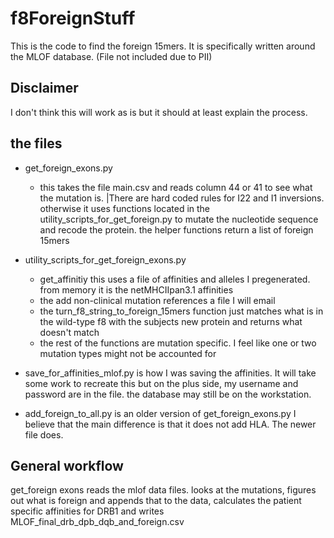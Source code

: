 # f8ForeignStuff
This is the code to find the foreign 15mers. It is specifically written around the MLOF database. (File not included due to PII)

## Disclaimer 
I don't think this will work as is but it should at least explain the process.

## the files

- get_foreign_exons.py 
    - this takes the file main.csv and reads column 44 or 41 to see what the mutation is. |There are hard coded rules for I22 and I1 inversions. otherwise it uses functions located in the utility_scripts_for_get_foreign.py to mutate the nucleotide sequence and recode the protein. the helper functions return a list of foreign 15mers
  
- utility_scripts_for_get_foreign_exons.py 
  - get_affinitiy this uses a file of affinities and alleles I pregenerated. from memory it is the netMHCIIpan3.1 affinities
  - the add non-clinical mutation references a file I will email
  - the turn_f8_string_to_foreign_15mers function just matches what is in the wild-type f8 with the subjects new protein and returns what doesn't match
  - the rest of the functions are mutation specific. I feel like one or two mutation types might not be accounted for

- save_for_affinities_mlof.py is how I was saving the affinities. It will take some work to recreate this but on the plus side, my username and password are in the file. the database may still be on the workstation.

- add_foreign_to_all.py is an older version of get_foreign_exons.py I believe that the main difference is that it does not add HLA. The newer file does.

## General workflow

get_foreign exons reads the mlof data files. looks at the mutations, figures out what is foreign and appends that to the data, calculates the patient specific affinities for DRB1 and writes MLOF_final_drb_dpb_dqb_and_foreign.csv
